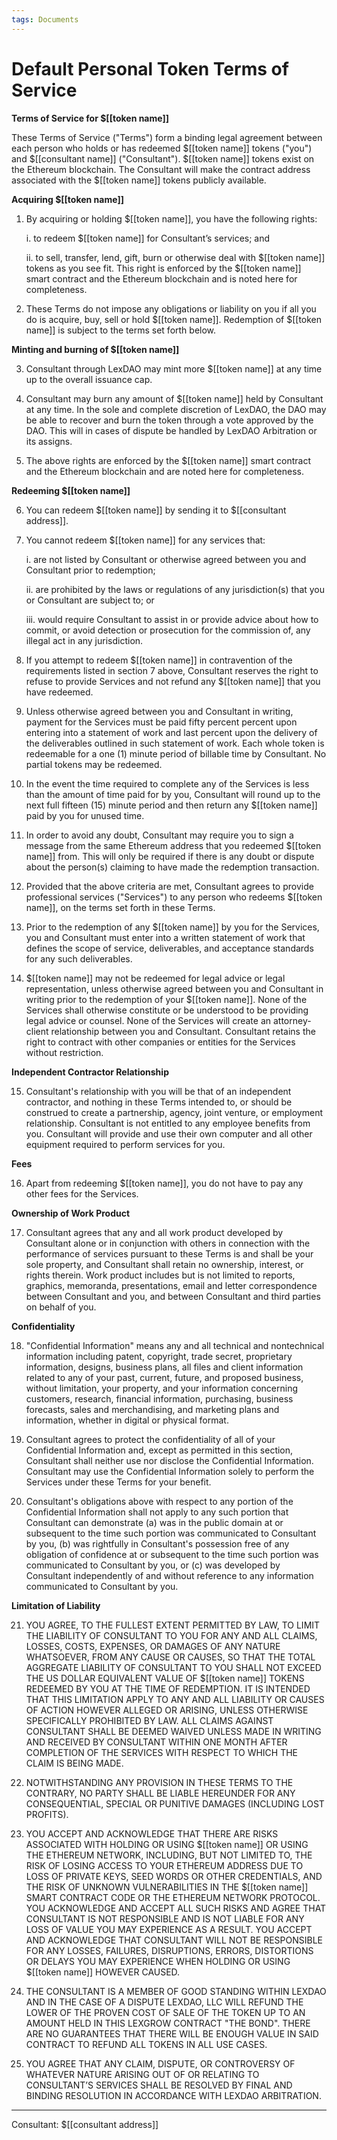 ```yaml
---
tags: Documents
---
```


# Default Personal Token Terms of Service

**Terms of Service for $[[token name]]**

These Terms of Service ("Terms") form a binding legal agreement between each person who holds or has redeemed $[[token name]] tokens ("you") and $[[consultant name]] ("Consultant"). $[[token name]] tokens exist on the Ethereum blockchain. The Consultant will make the contract address associated with the $[[token name]] tokens publicly available.

**Acquiring $[[token name]]**

1. By acquiring or holding $[[token name]], you have the following rights:

    i. to redeem $[[token name]] for Consultant’s services; and
    
    ii. to sell, transfer, lend, gift, burn or otherwise deal with $[[token name]] tokens as you see fit. This right is enforced by the $[[token name]] smart contract and the Ethereum blockchain and is noted here for completeness.

2. These Terms do not impose any obligations or liability on you if all you do is acquire, buy, sell or hold $[[token name]]. Redemption of $[[token name]] is subject to the terms set forth below.

**Minting and burning of $[[token name]]**

3. Consultant through LexDAO may mint more $[[token name]] at any time up to the overall issuance cap.

4. Consultant may burn any amount of $[[token name]] held by Consultant at any time. In the sole and complete discretion of LexDAO, the DAO may be able to recover and burn the token through a vote approved by the DAO. This will in cases of dispute be handled by LexDAO Arbitration or its assigns.
5. The above rights are enforced by the $[[token name]] smart contract and the Ethereum blockchain and are noted here for completeness.

**Redeeming $[[token name]]**

6. You can redeem $[[token name]] by sending it to $[[consultant address]].

7. You cannot redeem $[[token name]] for any services that:

    i. are not listed by Consultant or otherwise agreed between you and Consultant prior to redemption;
    
    ii. are prohibited by the laws or regulations of any jurisdiction(s) that you or Consultant are subject to; or
    
    iii. would require Consultant to assist in or provide advice about how to commit, or avoid detection or prosecution for the commission of, any illegal act in any jurisdiction.

8. If you attempt to redeem $[[token name]] in contravention of the requirements listed in section 7 above, Consultant reserves the right to refuse to provide Services and not refund any $[[token name]] that you have redeemed.

9. Unless otherwise agreed between you and Consultant in writing, payment for the Services must be paid fifty percent percent upon entering into a statement of work and last percent upon the delivery of the deliverables outlined in such statement of work. Each whole token is redeemable for a one (1) minute period of billable time by Consultant. No partial tokens may be redeemed.

10. In the event the time required to complete any of the Services is less than the amount of time paid for by you, Consultant will round up to the next full fifteen (15) minute period and then return any $[[token name]] paid by you for unused time.

11. In order to avoid any doubt, Consultant may require you to sign a message from the same Ethereum address that you redeemed $[[token name]] from. This will only be required if there is any doubt or dispute about the person(s) claiming to have made the redemption transaction.

12. Provided that the above criteria are met, Consultant agrees to provide professional services ("Services") to any person who redeems $[[token name]], on the terms set forth in these Terms.

13. Prior to the redemption of any $[[token name]] by you for the Services, you and Consultant must enter into a written statement of work that defines the scope of service, deliverables, and acceptance standards for any such deliverables.

14. $[[token name]] may not be redeemed for legal advice or legal representation, unless otherwise agreed between you and Consultant in writing prior to the redemption of your $[[token name]]. None of the Services shall otherwise constitute or be understood to be providing legal advice or counsel. None of the Services will create an attorney-client relationship between you and Consultant. Consultant retains the right to contract with other companies or entities for the Services without restriction.

**Independent Contractor Relationship**

15. Consultant's relationship with you will be that of an independent contractor, and nothing in these Terms intended to, or should be construed to create a partnership, agency, joint venture, or employment relationship. Consultant is not entitled to any employee benefits from you. Consultant will provide and use their own computer and all other equipment required to perform services for you.

**Fees**

16. Apart from redeeming $[[token name]], you do not have to pay any other fees for the Services.

**Ownership of Work Product**

17. Consultant agrees that any and all work product developed by Consultant alone or in conjunction with others in connection with the performance of services pursuant to these Terms is and shall be your sole property, and Consultant shall retain no ownership, interest, or rights therein. Work product includes but is not limited to reports, graphics, memoranda, presentations, email and letter correspondence between Consultant and you, and between Consultant and third parties on behalf of you.

**Confidentiality**

18. "Confidential Information" means any and all technical and nontechnical information including patent, copyright, trade secret, proprietary information, designs, business plans, all files and client information related to any of your past, current, future, and proposed business, without limitation, your property, and your information concerning customers, research, financial information, purchasing, business forecasts, sales and merchandising, and marketing plans and information, whether in digital or physical format.

19. Consultant agrees to protect the confidentiality of all of your Confidential Information and, except as permitted in this section, Consultant shall neither use nor disclose the Confidential Information. Consultant may use the Confidential Information solely to perform the Services under these Terms for your benefit.

20. Consultant's obligations above with respect to any portion of the Confidential Information shall not apply to any such portion that Consultant can demonstrate (a) was in the public domain at or subsequent to the time such portion was communicated to Consultant by you, (b) was rightfully in Consultant's possession free of any obligation of confidence at or subsequent to the time such portion was communicated to Consultant by you, or (c) was developed by Consultant independently of and without reference to any information communicated to Consultant by you.

**Limitation of Liability**

21. YOU AGREE, TO THE FULLEST EXTENT PERMITTED BY LAW, TO LIMIT THE LIABILITY OF CONSULTANT TO YOU FOR ANY AND ALL CLAIMS, LOSSES, COSTS, EXPENSES, OR DAMAGES OF ANY NATURE WHATSOEVER, FROM ANY CAUSE OR CAUSES, SO THAT THE TOTAL AGGREGATE LIABILITY OF CONSULTANT TO YOU SHALL NOT EXCEED THE US DOLLAR EQUIVALENT VALUE OF $[[token name]] TOKENS REDEEMED BY YOU AT THE TIME OF REDEMPTION. IT IS INTENDED THAT THIS LIMITATION APPLY TO ANY AND ALL LIABILITY OR CAUSES OF ACTION HOWEVER ALLEGED OR ARISING, UNLESS OTHERWISE SPECIFICALLY PROHIBITED BY LAW. ALL CLAIMS AGAINST CONSULTANT SHALL BE DEEMED WAIVED UNLESS MADE IN WRITING AND RECEIVED BY CONSULTANT WITHIN ONE MONTH AFTER COMPLETION OF THE SERVICES WITH RESPECT TO WHICH THE CLAIM IS BEING MADE.

22. NOTWITHSTANDING ANY PROVISION IN THESE TERMS TO THE CONTRARY, NO PARTY SHALL BE LIABLE HEREUNDER FOR ANY CONSEQUENTIAL, SPECIAL OR PUNITIVE DAMAGES (INCLUDING LOST PROFITS).

23. YOU ACCEPT AND ACKNOWLEDGE THAT THERE ARE RISKS ASSOCIATED WITH HOLDING OR USING $[[token name]] OR USING THE ETHEREUM NETWORK, INCLUDING, BUT NOT LIMITED TO, THE RISK OF LOSING ACCESS TO YOUR ETHEREUM ADDRESS DUE TO LOSS OF PRIVATE KEYS, SEED WORDS OR OTHER CREDENTIALS, AND THE RISK OF UNKNOWN VULNERABILITIES IN THE $[[token name]] SMART CONTRACT CODE OR THE ETHEREUM NETWORK PROTOCOL. YOU ACKNOWLEDGE AND ACCEPT ALL SUCH RISKS AND AGREE THAT CONSULTANT IS NOT RESPONSIBLE AND IS NOT LIABLE FOR ANY LOSS OF VALUE YOU MAY EXPERIENCE AS A RESULT. YOU ACCEPT AND ACKNOWLEDGE THAT CONSULTANT WILL NOT BE RESPONSIBLE FOR ANY LOSSES, FAILURES, DISRUPTIONS, ERRORS, DISTORTIONS OR DELAYS YOU MAY EXPERIENCE WHEN HOLDING OR USING $[[token name]] HOWEVER CAUSED.

24. THE CONSULTANT IS A MEMBER OF GOOD STANDING WITHIN LEXDAO AND IN THE CASE OF A DISPUTE LEXDAO, LLC WILL REFUND THE LOWER OF THE PROVEN COST OF SALE OF THE TOKEN UP TO AN AMOUNT HELD IN THIS LEXGROW CONTRACT "THE BOND". THERE ARE NO GUARANTEES THAT THERE WILL BE ENOUGH VALUE IN SAID CONTRACT TO REFUND ALL TOKENS IN ALL USE CASES.

25. YOU AGREE THAT ANY CLAIM, DISPUTE, OR CONTROVERSY OF WHATEVER NATURE ARISING OUT OF OR RELATING TO CONSULTANT’S SERVICES SHALL BE RESOLVED BY FINAL AND BINDING RESOLUTION IN ACCORDANCE WITH LEXDAO ARBITRATION.

---
Consultant: $[[consultant address]]